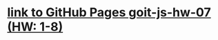 # [link to GitHub Pages goit-js-hw-07 (HW: 1-8)](https://dimamarjan.github.io/goit-js-hw-07/ "Задание №7")
